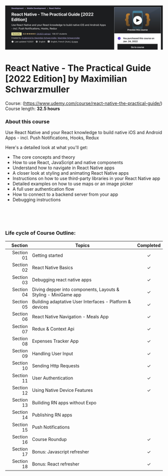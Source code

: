 ![Pratical React Native](README_courseTitle.png)

# React Native - The Practical Guide [2022 Edition] by Maximilian Schwarzmuller<br>
Course: (https://www.udemy.com/course/react-native-the-practical-guide/) <br>
Course length: <b>32.5 hours</b>

### About this course
Use React Native and your React knowledge to build native iOS and Android Apps - incl. Push Notifications, Hooks, Redux <br>

Here's a detailed look at what you'll get:
- The core concepts and theory
- How to use React, JavaScript and native components
- Understand how to navigate in React Native apps
- A closer look at styling and animating React Native apps
- Instructions on how to use third-party libraries in your React Native app
- Detailed examples on how to use maps or an image picker
- A full user authentication flow
- How to connect to a backend server from your app
- Debugging instructions

<br><br><br>

### Life cycle of Course Outline:
| Section | Topics | Completed |
| ---: | --- | :---: |
| Section 01 | Getting started | &check; |
| Section 02 | React Native Basics | &check; | <br>
| Section 03 | Debugging react native apps | &check; | <br>
| Section 04 | Diving depper into components, Layouts & Styling - MiniGame app | &check; | <br>
| Section 05 | Building adaptative User Interfaces - Platform & devices | &check; | <br>
| Section 06 | React Native Navigation - Meals App | &check; | <br>
| Section 07 | Redux & Context Api | &check; | <br>
| Section 08 | Expenses Tracker App | &check; | <br>
| Section 09 | Handling User Input | &check; |<br>
| Section 10 | Sending Http Requests | &check; |<br>
| Section 11 | User Authentication | &check; |<br>
| Section 12 | Using Native Device Features | &check; |<br>
| Section 13 | Builiding RN apps without Expo |  | <br>
| Section 14 | Publishing RN apps |  | <br>
| Section 15 | Push Notifications |  | <br>
| Section 16 | Course Roundup | &check; | <br>
| Section 17 | Bonus: Javascript refresher | &check; | <br>
| Section 18 | Bonus: React refresher | &check; | <br>
